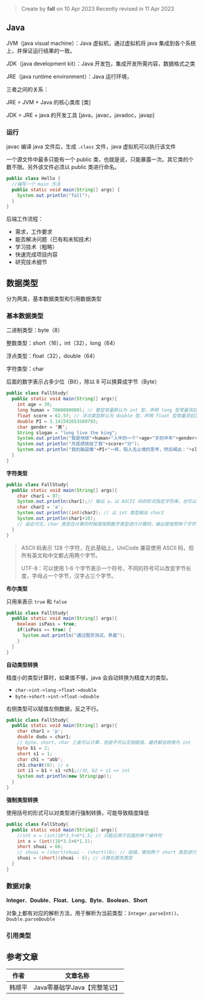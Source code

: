 > Create by **fall** on 10 Apr 2023
> Recently revised in 11 Apr 2023

## Java

JVM（java visual machine）：Java 虚拟机，通过虚拟机将 java 集成到各个系统上，并保证运行结果的一致。

JDK（java development kit）：Java 开发包，集成开发所需内容，数据格式之类

JRE（java runtime environment）：Java 运行环境，

三者之间的关系：

JRE = JVM + Java 的核心类库 [类]

JDK = JRE + java 的开发工具 [java，javac，javadoc，javap]

### 运行

javac 编译 java 文件后，生成 `.class` 文件，java 虚拟机可以执行该文件

一个源文件中最多只能有一个 public 类，也就是说，只能暴露一次。其它类的个数不限。另外该文件必须以 public 类进行命名。

```java
public class Hello {
  //编写一个 main 方法
  public static void main(String[] args) {
    System.out.println("fall");
  }
}
```

后端工作流程：

- 需求，工作要求
- 能否解决问题（已有和未知技术）
- 学习技术（粗略）
- 快速完成项目内容
- 研究技术细节

## 数据类型

分为两类，基本数据类型和引用数据类型

### 基本数据类型

二进制类型：byte（8）

整数类型：short（16），int（32），long（64）

浮点类型：float（32），double（64）

字符类型：char

后面的数字表示占多少位（Bit），除以 8 可以换算成字节（Byte）

```java
public class FallStudy{
  public static void main(String[] args){
    int age = 30;
    long human = 7000000000l; // 整型常量默认为 int 型，声明 long 型常量须后加 "l" 或 "L"
    float score = 62.5f; // 浮点类型默认为 double 型，声明 float 型常量须后加 "f" 或 "F"
    double PI = 3.141592653589793;
    char gender = '男';
    String slogan = "long live the king";
    System.out.println("我是地球"+human+"人中的一个"+age+"岁的中年"+gender+"性");
    System.out.println("月底绩效给了我"+score+"分");
    System.out.println("我的脑袋像"+PI+"一样，陷入无止境的思考，然后喊出："+slogan);
  }
}
```

**字符类型**

```java
public class FallStudy{
  public static void main(String[] args){
    char char1 = 97;
    System.out.println(char1);// 输出 a，以 ASCII 码的形式指定字符串，也可以指定中文字符
    char char2 = 'a';
    System.out.println((int)char2); // 以 int 类型输出 char2
    System.out.println(char1+10);
    // 由此可见，char 类型在计算的时候是按照数字类型进行计算的，输出是按照单个字符串输出的
  }
}
```

> ASCII 码表示 128 个字符，在此基础上，UniCode 兼容使用 ASCII 码，但所有英文和中文都占用两个字节。
>
> UTF-8：可以使用 1-6 个字节表示一个符号，不同的符号可以改变字节长度，字母占一个字节，汉字占三个字节。

**布尔类型**

只用来表示 `true` 和 `false`

```java
public class FallStudy{
  public static void main(String[] args){
    boolean isPass = true;
    if(isPass == true) {
      System.out.println("通过图灵测试，恭喜");
    }
  }
}
```

**自动类型转换**

精度小的类型计算时，如果值不够，java 会自动转换为精度大的类型。

- `char->int->long->float->double`
- `byte->short->int->float->double`

右侧类型可以赋值左侧数据，反之不行。

```java
public class FallStudy{
  public static void main(String[] args){
    char char1 = 'p';
    double dudu = char1;
    // byte、short、char 三者可以计算，但是不可以互相赋值，最终都会转换为 int
    byte b1 = 2;
    short s1 = 1;
    char ch1 = 'abb';
    ch1.charAt(0); // a
    int i1 = b1 + s1 +ch1;//对, b2 + s1 => int
    System.out.println(new String(pp));
  }
}
```

**强制类型转换**

使用括号的形式可以对类型进行强制转换，可能导致精度降低

```java
public class FallStudy{
  public static void main(String[] args){
    //int x = (int)10*3.5+6*1.5; // 只能应用于后面的单个操作符
    int x = (int)(10*3.5+6*1.5);
    short shuai = 66;
    // shuai = (short)shuai - (short)(6); // 抛错，哪怕两个 short 类型进行加减
    shuai = (short)(shuai - 6); // 计算后更改类型
  }
}
```

### 数据对象

**Integer**、**Double**、**Float**、**Long**、**Byte**、**Boolean**、**Short**

对象上都有对应的解析方法，用于解析为当前类型：`Integer.parseInt()`、`Double.parseDouble`

### 引用类型















## 参考文章

| 作者   | 文章名称                     |
| ------ | ---------------------------- |
| 韩顺平 | Java零基础学Java【完整笔记】 |

